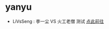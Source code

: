 # yanyu
* LiVsSeng : 李一尘 VS 火工老僧 测试 [点此前往](https://icedwatermelonjuice.github.io/yanyu/LiVsSeng/index.html)
